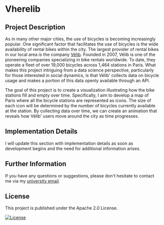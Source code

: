 # Vherelib

## Project Description

As in many other major cities, the use of bicycles is becoming increasingly popular. One significant factor that facilitates the use of bicycles is the wide availability of rental bikes within the city. The largest provider of rental bikes in our local area is the company [Vélib](https://www.velib-metropole.fr/service). Founded in 2007, Vélib is one of the pioneering companies specializing in bike rentals worldwide. To date, they operate a fleet of over 19,000 bicycles across 1,464 stations in Paris. What makes this project intriguing from a data science perspective, particularly for those interested in social dynamics, is that Vélib' collects data on bicycle usage and makes a portion of this data openly available through an API.

The goal of this project is to create a visualization illustrating how the bike stations fill and empty over time. Specifically, I aim to develop a map of Paris where all the bicycle stations are represented as icons. The size of each icon will be determined by the number of bicycles currently available at the station. By collecting data over time, we can create an animation that reveals how Vélib' users move around the city as time progresses.

## Implementation Details

I will update this section with implementation details as soon as development begins and the need for additional information arises.

## Further Information

If you have any questions or suggestions, please don't hesitate to contact me via my [university email](lazel102@hhu.de).

## License

This project is published under the Apache 2.0 License.


[![License](https://img.shields.io/badge/License-Apache_2.0-blue.svg)](https://opensource.org/licenses/Apache-2.0)


